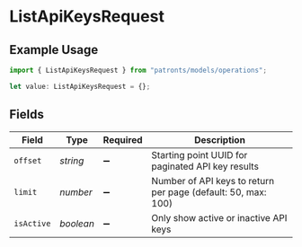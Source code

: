 # ListApiKeysRequest

## Example Usage

```typescript
import { ListApiKeysRequest } from "patronts/models/operations";

let value: ListApiKeysRequest = {};
```

## Fields

| Field                                                         | Type                                                          | Required                                                      | Description                                                   |
| ------------------------------------------------------------- | ------------------------------------------------------------- | ------------------------------------------------------------- | ------------------------------------------------------------- |
| `offset`                                                      | *string*                                                      | :heavy_minus_sign:                                            | Starting point UUID for paginated API key results             |
| `limit`                                                       | *number*                                                      | :heavy_minus_sign:                                            | Number of API keys to return per page (default: 50, max: 100) |
| `isActive`                                                    | *boolean*                                                     | :heavy_minus_sign:                                            | Only show active or inactive API keys                         |